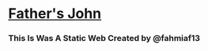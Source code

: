 <!DOCTYPE html>
<html>
    <head>
        <mate charest="utf-8" />
    </head>
    <body>
        <h1> <a link href="https://fahmiaf13.github.io/fathersjohn/">Father's John</a></h1>
			<h3>This Is Was A Static Web Created by @fahmiaf13 </h3>
    </body>
</html>
